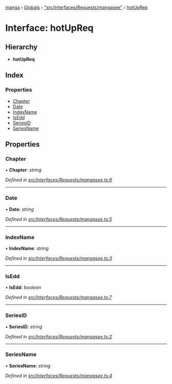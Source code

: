 [manga](../README.md) › [Globals](../globals.md) › ["src/Interfaces/Requests/mangasee"](../modules/_src_interfaces_requests_mangasee_.md) › [hotUpReq](_src_interfaces_requests_mangasee_.hotupreq.md)

# Interface: hotUpReq

## Hierarchy

* **hotUpReq**

## Index

### Properties

* [Chapter](_src_interfaces_requests_mangasee_.hotupreq.md#chapter)
* [Date](_src_interfaces_requests_mangasee_.hotupreq.md#date)
* [IndexName](_src_interfaces_requests_mangasee_.hotupreq.md#indexname)
* [IsEdd](_src_interfaces_requests_mangasee_.hotupreq.md#isedd)
* [SeriesID](_src_interfaces_requests_mangasee_.hotupreq.md#seriesid)
* [SeriesName](_src_interfaces_requests_mangasee_.hotupreq.md#seriesname)

## Properties

###  Chapter

• **Chapter**: *string*

*Defined in [src/Interfaces/Requests/mangasee.ts:6](https://github.com/tushar1210/manga-node/blob/3ac409b/src/Interfaces/Requests/mangasee.ts#L6)*

___

###  Date

• **Date**: *string*

*Defined in [src/Interfaces/Requests/mangasee.ts:5](https://github.com/tushar1210/manga-node/blob/3ac409b/src/Interfaces/Requests/mangasee.ts#L5)*

___

###  IndexName

• **IndexName**: *string*

*Defined in [src/Interfaces/Requests/mangasee.ts:3](https://github.com/tushar1210/manga-node/blob/3ac409b/src/Interfaces/Requests/mangasee.ts#L3)*

___

###  IsEdd

• **IsEdd**: *boolean*

*Defined in [src/Interfaces/Requests/mangasee.ts:7](https://github.com/tushar1210/manga-node/blob/3ac409b/src/Interfaces/Requests/mangasee.ts#L7)*

___

###  SeriesID

• **SeriesID**: *string*

*Defined in [src/Interfaces/Requests/mangasee.ts:2](https://github.com/tushar1210/manga-node/blob/3ac409b/src/Interfaces/Requests/mangasee.ts#L2)*

___

###  SeriesName

• **SeriesName**: *string*

*Defined in [src/Interfaces/Requests/mangasee.ts:4](https://github.com/tushar1210/manga-node/blob/3ac409b/src/Interfaces/Requests/mangasee.ts#L4)*
